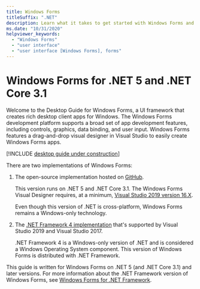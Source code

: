 ```yaml
---
title: Windows Forms
titleSuffix: ".NET"
description: Learn what it takes to get started with Windows Forms and how to enhance your Windows Forms applications.
ms.date: "10/31/2020"
helpviewer_keywords: 
  - "Windows Forms"
  - "user interface"
  - "user interface [Windows Forms], forms"
---
```


# Windows Forms for .NET 5 and .NET Core 3.1

Welcome to the Desktop Guide for Windows Forms, a UI framework that creates rich desktop client apps for Windows. The Windows Forms development platform supports a broad set of app development features, including controls, graphics, data binding, and user input. Windows Forms features a drag-and-drop visual designer in Visual Studio to easily create Windows Forms apps.

[!INCLUDE [desktop guide under construction](../includes/desktop-guide-preview-note.md)]

There are two implementations of Windows Forms:

01. The open-source implementation hosted on [GitHub](https://github.com/dotnet/winforms).

    This version runs on .NET 5 and .NET Core 3.1. The Windows Forms Visual Designer requires, at a minimum, [Visual Studio 2019 version 16.X](https://visualstudio.microsoft.com/downloads/?utm_medium=microsoft&utm_source=docs.microsoft.com&utm_campaign=inline+link&utm_content=download+vs2019+desktopguide+winforms).

    Even though this version of .NET is cross-platform, Windows Forms remains a Windows-only technology.

01. The [.NET Framework 4 implementation](../../framework/winforms/index.md) that's supported by Visual Studio 2019 and Visual Studio 2017.

    .NET Framework 4 is a Windows-only version of .NET and is considered a Windows Operating System component. This version of Windows Forms is distributed with .NET Framework.

This guide is written for Windows Forms on .NET 5 (and .NET Core 3.1) and later versions. For more information about the .NET Framework version of Windows Forms, see [Windows Forms for .NET Framework](../../framework/winforms/index.md).
